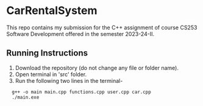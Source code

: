 # CarRentalSystem
This repo contains my submission for the C++ assignment of course CS253 Software Development offered in the semester 2023-24-II.

## Running Instructions
1. Download the repository (do not change any file or folder name).
2. Open terminal in 'src' folder.
3. Run the following two lines in the terminal-
```
  g++ -o main main.cpp functions.cpp user.cpp car.cpp
  ./main.exe
```
